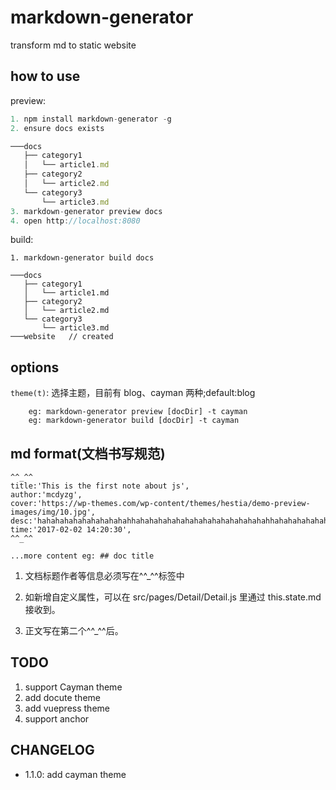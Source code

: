 # markdown-generator

transform md to static website

## how to use

preview:

```js
1. npm install markdown-generator -g
2. ensure docs exists

───docs
   ├── category1
   │   └── article1.md
   ├── category2  
   │   └── article2.md
   └── category3  
 	   └── article3.md  
3. markdown-generator preview docs
4. open http://localhost:8080
```

build:

```
1. markdown-generator build docs

───docs
   ├── category1
   │   └── article1.md
   ├── category2  
   │   └── article2.md
   └── category3  
	   └── article3.md  
───website   // created
```

## options

`theme(t)`: 选择主题，目前有 blog、cayman 两种;default:blog

        eg: markdown-generator preview [docDir] -t cayman
        eg: markdown-generator build [docDir] -t cayman

## md format(文档书写规范)

```
^^_^^
title:'This is the first note about js',
author:'mcdyzg',
cover:'https://wp-themes.com/wp-content/themes/hestia/demo-preview-images/img/10.jpg',
desc:'hahahahahahahahahahahhahahahahahahahahahahahahahahahhahahahahahahahahahahahahahahahhahahahahahahahahahahahahahahahhahahahaha',
time:'2017-02-02 14:20:30',
^^_^^

...more content eg: ## doc title
```

1.  文档标题作者等信息必须写在^^\_^^标签中

2.  如新增自定义属性，可以在 src/pages/Detail/Detail.js 里通过 this.state.md 接收到。

3.  正文写在第二个^^\_^^后。

## TODO

1.  support Cayman theme
2.  add docute theme
3.  add vuepress theme
4.  support anchor

## CHANGELOG

*   1.1.0: add cayman theme
